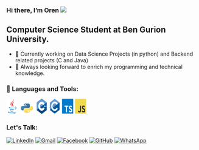 ### Hi there, I’m Oren  <img src="https://media.giphy.com/media/hvRJCLFzcasrR4ia7z/giphy.gif" width="25px">
## Computer Science Student at Ben Gurion University.
- 🔭 Currently working on Data Science Projects (in python) and Backend related projects (C and Java)
- 👯 Always looking forward to enrich my programming and technical knowledge.

### 🧰 Languages and Tools:
<p align="left"> 
<img src="https://raw.githubusercontent.com/devicons/devicon/master/icons/java/java-original.svg" alt="java" width="30" height="40"/> </a>
<img src="https://raw.githubusercontent.com/devicons/devicon/master/icons/python/python-original.svg" alt="python" width="40" height="30"/> </a>
<img src="https://raw.githubusercontent.com/devicons/devicon/master/icons/cplusplus/cplusplus-original.svg" alt="c++" width="30" height="40"/> </a>
<img src="https://raw.githubusercontent.com/devicons/devicon/master/icons/c/c-original.svg" alt="c" width="30" height="40"/> </a>
<img src="https://raw.githubusercontent.com/devicons/devicon/master/icons/typescript/typescript-original.svg" alt="typescript" width="30" height="40"/>
<img src="https://raw.githubusercontent.com/devicons/devicon/master/icons/javascript/javascript-original.svg" alt="javascript" width="30" height="40"/> </a>

</p>


### Let's Talk:
[![LinkedIn](https://img.shields.io/badge/LinkedIn-0077B5?style=for-the-badge&logo=linkedin&logoColor=white)][1]
[![Gmail](https://img.shields.io/badge/Gmail-D14836?style=for-the-badge&logo=gmail&logoColor=white)][2]
[![Facebook](https://img.shields.io/badge/Facebook-1877F2?style=for-the-badge&logo=facebook&logoColor=white)][3]
[![GitHub](https://img.shields.io/badge/GitHub-100000?style=for-the-badge&logo=github&logoColor=white)][4]
[![WhatsApp](https://img.shields.io/badge/WhatsApp-25D366?style=for-the-badge&logo=whatsapp&logoColor=white)][5]

[1]: https://www.linkedin.com/in/oren-yacouel
[2]: mailto:oren.yacouel@gmail.com
[3]: https://www.facebook.com/oren.yacouel
[4]: https://github.com/OrenYacouel
[5]: https://wa.me/972549795858
